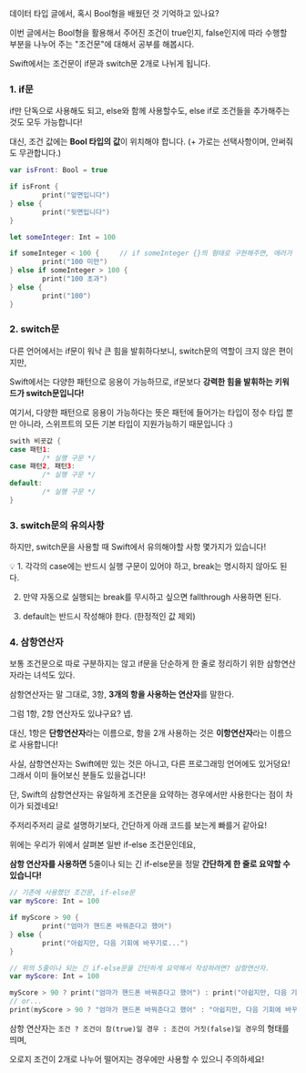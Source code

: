 데이터 타입 글에서, 혹시 Bool형을 배웠던 것 기억하고 있나요?

이번 글에서는 Bool형을 활용해서 주어진 조건이 true인지, false인지에 따라 수행할 부분을 나누어 주는 "조건문"에 대해서 공부를 해봅시다.

Swift에서는 조건문이 if문과 switch문 2개로 나뉘게 됩니다.

### 1. if문

if만 단독으로 사용해도 되고, else와 함께 사용할수도, else if로 조건들을 추가해주는 것도 모두 가능합니다!

대신, 조건 값에는 **Bool 타입의 값**이 위치해야 합니다. (+ 가로는 선택사항이며, 안써줘도 무관합니다.)

```swift
var isFront: Bool = true

if isFront {
        print("앞면입니다")
} else {
        print("뒷면입니다")
}
```

```swift
let someInteger: Int = 100

if someInteger < 100 {     // if someInteger {}의 형태로 구현해주면, 에러가 발생!
        print("100 미만")
} else if someInteger > 100 {
        print("100 초과")
} else {
        print("100")
}
```

### 2. switch문

다른 언어에서는 if문이 워낙 큰 힘을 발휘하다보니, switch문의 역할이 크지 않은 편이지만,

Swift에서는 다양한 패턴으로 응용이 가능하므로, if문보다 **강력한 힘을 발휘하는 키워드가 switch문입니다!**

여기서, 다양한 패턴으로 응용이 가능하다는 뜻은 패턴에 들어가는 타입이 정수 타입 뿐만 아니라, 스위프트의 모든 기본 타입이 지원가능하기 때문입니다 :)

```swift
swith 비굣값 {
case 패턴1:
        /* 실행 구문 */
case 패턴2, 패턴3:
        /* 실행 구문 */
default:
        /* 실행 구문 */
}
```

### 3. switch문의 유의사항

하지만, switch문을 사용할 때 Swift에서 유의해야할 사항 몇가지가 있습니다! 

<aside>
💡 1. 각각의 case에는 반드시 실행 구문이 있어야 하고, break는 명시하지 않아도 된다.

2. 만약 자동으로 실행되는 break를 무시하고 싶으면 fallthrough 사용하면 된다.

3. default는 반드시 작성해야 한다. (한정적인 값 제외)

</aside>

### 4. 삼항연산자

보통 조건문으로 따로 구분하지는 않고 if문을 단순하게 한 줄로 정리하기 위한 삼항연산자라는 녀석도 있다.

삼항연산자는 말 그대로, 3항, **3개의 항을 사용하는 연산자**를 말한다.

그럼 1항, 2항 연산자도 있냐구요? 넵.

대신, 1항은 **단항연산자**라는 이름으로, 항을 2개 사용하는 것은 **이항연산자**라는 이름으로 사용합니다!

사실, 삼항연산자는 Swift에만 있는 것은 아니고, 다른 프로그래밍 언어에도 있거덩요! 그래서 이미 들어보신 분들도 있을겁니다!

단, Swift의 삼항연산자는 유일하게 조건문을 요약하는 경우에서만 사용한다는 점이 차이가 되겠네요!

주저리주저리 글로 설명하기보다, 간단하게 아래 코드를 보는게 빠를거 같아요!

위에는 우리가 위에서 살펴본 일반 if-else 조건문인데요, 

**삼항 연산자를 사용하면** 5줄이나 되는 긴 if-else문을 정말 **간단하게 한 줄로 요약할 수 있습니다!**

```swift
// 기존에 사용했던 조건문, if-else문
var myScore: Int = 100

if myScore > 90 {
        print("엄마가 핸드폰 바꿔준다고 했어")
} else {
        print("아쉽지만, 다음 기회에 바꾸기로...")
}

// 위의 5줄이나 되는 긴 if-else문을 간단하게 요약해서 작성하려면? 삼항연산자.
var myScore: Int = 100

myScore > 90 ? print("엄마가 핸드폰 바꿔준다고 했어") : print("아쉽지만, 다음 기회에 바꾸기로...")
// or...
print(myScore > 90 ? "엄마가 핸드폰 바꿔준다고 했어" : "아쉽지만, 다음 기회에 바꾸기로...")
```

삼항 연산자는 `조건 ? 조건이 참(true)일 경우 : 조건이 거짓(false)일 경우`의 형태를 띄며, 

오로지 조건이 2개로 나누어 떨어지는 경우에만 사용할 수 있으니 주의하세요!
